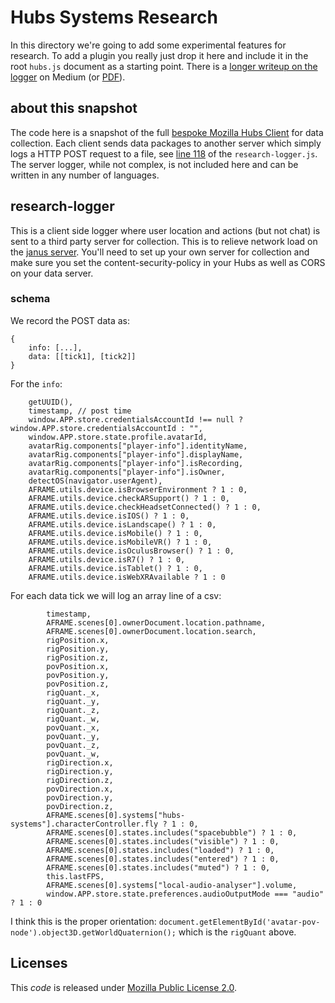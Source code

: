 # Hubs Systems Research

In this directory we're going to add some experimental features for
research. To add a plugin you really just drop it here and include it
in the root `hubs.js` document as a starting point. There is a [longer
writeup on the
logger](https://ayman.medium.com/vr-research-in-mozilla-hubs-63fd3002eedf)
on Medium (or [PDF](VRResearchMozillaHubs.pdf)).

## about this snapshot 
The code here is a snapshot of the full [bespoke Mozilla Hubs
Client](https://github.com/ayman/hubs/blob/hubs-cloud/src/systems/research/README.md)
for data collection. Each client sends data packages to another server
which simply logs a HTTP POST request to a file, see [line
118](https://github.com/ayman/hubs-research-acm-chi-2021/blob/eb0001fb2f7a8a7fd85506150b86ab0a7a074469/1.HubsLogger/research-logger.js#L118)
of the `research-logger.js`.  The server logger, while not complex, is
not included here and can be written in any number of languages.

## research-logger

This is a client side logger where user location and actions (but not
chat) is sent to a third party server for collection.  This is to
relieve network load on the [janus server](https://bit.ly/3ckvqui
"Discord discussion").  You'll need to set up your own server for
collection and make sure you set the content-security-policy in your
Hubs as well as CORS on your data server.

### schema
We record the POST data as:
```
{
    info: [...],
    data: [[tick1], [tick2]]
}
```
For the `info`:
```
    getUUID(),
    timestamp, // post time
    window.APP.store.credentialsAccountId !== null ? window.APP.store.credentialsAccountId : "",
    window.APP.store.state.profile.avatarId,
    avatarRig.components["player-info"].identityName,
    avatarRig.components["player-info"].displayName,
    avatarRig.components["player-info"].isRecording,
    avatarRig.components["player-info"].isOwner,
    detectOS(navigator.userAgent),
    AFRAME.utils.device.isBrowserEnvironment ? 1 : 0,
    AFRAME.utils.device.checkARSupport() ? 1 : 0,
    AFRAME.utils.device.checkHeadsetConnected() ? 1 : 0,
    AFRAME.utils.device.isIOS() ? 1 : 0,
    AFRAME.utils.device.isLandscape() ? 1 : 0,
    AFRAME.utils.device.isMobile() ? 1 : 0,
    AFRAME.utils.device.isMobileVR() ? 1 : 0,
    AFRAME.utils.device.isOculusBrowser() ? 1 : 0,
    AFRAME.utils.device.isR7() ? 1 : 0,
    AFRAME.utils.device.isTablet() ? 1 : 0,
    AFRAME.utils.device.isWebXRAvailable ? 1 : 0
```

For each data tick we will log an array line of a csv:
```
        timestamp,
        AFRAME.scenes[0].ownerDocument.location.pathname,
        AFRAME.scenes[0].ownerDocument.location.search,
        rigPosition.x,
        rigPosition.y,
        rigPosition.z,
        povPosition.x,
        povPosition.y,
        povPosition.z,
        rigQuant._x,
        rigQuant._y,
        rigQuant._z,
        rigQuant._w,
        povQuant._x,
        povQuant._y,
        povQuant._z,
        povQuant._w,
        rigDirection.x,
        rigDirection.y,
        rigDirection.z,
        povDirection.x,
        povDirection.y,
        povDirection.z,
        AFRAME.scenes[0].systems["hubs-systems"].characterController.fly ? 1 : 0,
        AFRAME.scenes[0].states.includes("spacebubble") ? 1 : 0,
        AFRAME.scenes[0].states.includes("visible") ? 1 : 0,
        AFRAME.scenes[0].states.includes("loaded") ? 1 : 0,
        AFRAME.scenes[0].states.includes("entered") ? 1 : 0,
        AFRAME.scenes[0].states.includes("muted") ? 1 : 0,
        this.lastFPS,
        AFRAME.scenes[0].systems["local-audio-analyser"].volume,
        window.APP.store.state.preferences.audioOutputMode === "audio" ? 1 : 0
```

I think this is the proper orientation:
`document.getElementById('avatar-pov-node').object3D.getWorldQuaternion();`
which is the `rigQuant` above.

## Licenses
This *code* is released under [Mozilla Public License
2.0](https://github.com/ayman/hubs-research-2021/blob/main/LICENSE).
